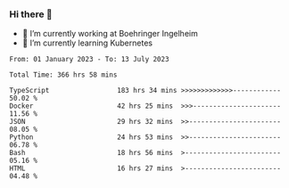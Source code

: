 ### Hi there 👋
- 🔭 I’m currently working at Boehringer Ingelheim
- 🌱 I’m currently learning Kubernetes

 
<!--START_SECTION:waka-->

```text
From: 01 January 2023 - To: 13 July 2023

Total Time: 366 hrs 58 mins

TypeScript                 183 hrs 34 mins >>>>>>>>>>>>>------------   50.02 %
Docker                     42 hrs 25 mins  >>>----------------------   11.56 %
JSON                       29 hrs 32 mins  >>-----------------------   08.05 %
Python                     24 hrs 53 mins  >>-----------------------   06.78 %
Bash                       18 hrs 56 mins  >------------------------   05.16 %
HTML                       16 hrs 27 mins  >------------------------   04.48 %
```

<!--END_SECTION:waka-->

 
